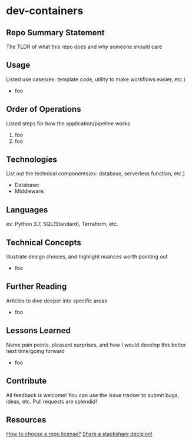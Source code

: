 # dev-containers

## Repo Summary Statement

The TLDR of what this repo does and why someone should care

## Usage

Listed use cases(ex: template code, utility to make workflows easier, etc.)

- foo

## Order of Operations

Listed steps for how the application/pipeline works

1. foo
2. foo

## Technologies

List out the technical components(ex: database, serverless function, etc.)

- Database:
- Middleware:

## Languages

ex: Python 3.7, SQL(Standard), Terraform, etc.

## Technical Concepts

Illustrate design choices, and highlight nuances worth pointing out

- foo

## Further Reading

Articles to dive deeper into specific areas

- foo

## Lessons Learned

Name pain points, pleasant surprises, and how I would develop this better next time/going forward

- foo

## Contribute

All feedback is welcome! You can use the issue tracker to submit bugs, ideas, etc. Pull requests are splendid!

## Resources

[How to choose a repo license?](https://choosealicense.com/)
[Share a stackshare decision!](https://stackshare.io/sungchun12/my-stack)
